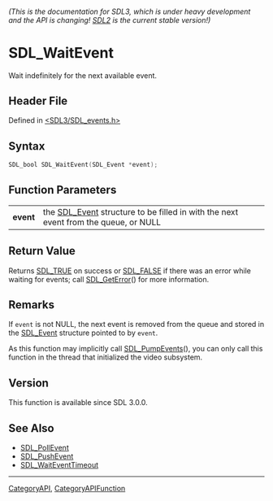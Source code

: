 ###### (This is the documentation for SDL3, which is under heavy development and the API is changing! [SDL2](https://wiki.libsdl.org/SDL2/) is the current stable version!)
# SDL_WaitEvent

Wait indefinitely for the next available event.

## Header File

Defined in [<SDL3/SDL_events.h>](https://github.com/libsdl-org/SDL/blob/main/include/SDL3/SDL_events.h)

## Syntax

```c
SDL_bool SDL_WaitEvent(SDL_Event *event);

```

## Function Parameters

|               |                                                                                                  |
| ------------- | ------------------------------------------------------------------------------------------------ |
| **event**     | the [SDL_Event](SDL_Event) structure to be filled in with the next event from the queue, or NULL |

## Return Value

Returns [SDL_TRUE](SDL_TRUE) on success or [SDL_FALSE](SDL_FALSE) if there
was an error while waiting for events; call [SDL_GetError](SDL_GetError)()
for more information.

## Remarks

If `event` is not NULL, the next event is removed from the queue and stored
in the [SDL_Event](SDL_Event) structure pointed to by `event`.

As this function may implicitly call [SDL_PumpEvents](SDL_PumpEvents)(),
you can only call this function in the thread that initialized the video
subsystem.

## Version

This function is available since SDL 3.0.0.

## See Also

* [SDL_PollEvent](SDL_PollEvent)
* [SDL_PushEvent](SDL_PushEvent)
* [SDL_WaitEventTimeout](SDL_WaitEventTimeout)

----
[CategoryAPI](CategoryAPI), [CategoryAPIFunction](CategoryAPIFunction)

